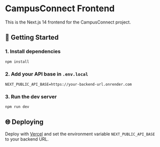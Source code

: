 # CampusConnect Frontend

This is the Next.js 14 frontend for the CampusConnect project.

## 🚀 Getting Started

### 1. Install dependencies
```bash
npm install
```

### 2. Add your API base in `.env.local`
```env
NEXT_PUBLIC_API_BASE=https://your-backend-url.onrender.com
```

### 3. Run the dev server
```bash
npm run dev
```

## 🌐 Deploying
Deploy with [Vercel](https://vercel.com) and set the environment variable `NEXT_PUBLIC_API_BASE` to your backend URL.
